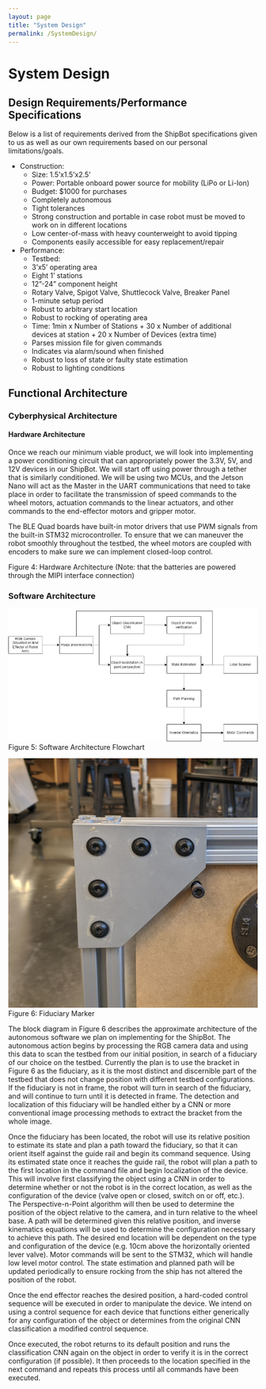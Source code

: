 ```yaml
---
layout: page
title: "System Design"
permalink: /SystemDesign/
---
```


# System Design
## Design Requirements/Performance Specifications
Below is a list of requirements derived from the ShipBot specifications given to us as well as our own requirements based on our personal limitations/goals.
- Construction:
  - Size: 1.5’x1.5’x2.5’
  - Power: Portable onboard power source for mobility (LiPo or Li-Ion)
  - Budget: $1000 for purchases
  - Completely autonomous
  - Tight tolerances
  - Strong construction and portable in case robot must be moved to work on in different locations
  - Low center-of-mass with heavy counterweight to avoid tipping
  - Components easily accessible for easy replacement/repair
- Performance:
  - Testbed:
  - 3’x5’ operating area
  - Eight 1’ stations
  - 12”-24” component height
  - Rotary Valve, Spigot Valve, Shuttlecock Valve, Breaker Panel
  - 1-minute setup period
  - Robust to arbitrary start location
  - Robust to rocking of operating area
  - Time: 1min x Number of Stations + 30 x Number of additional devices at station + 20 x Number of Devices (extra time)
  - Parses mission file for given commands
  - Indicates via alarm/sound when finished
  - Robust to loss of state or faulty state estimation
  - Robust to lighting conditions

## Functional Architecture

### Cyberphysical Architecture
#### Hardware Architecture
Once we reach our minimum viable product, we will look into implementing a power conditioning circuit that can appropriately power the 3.3V, 5V, and 12V devices in our ShipBot. We will start off using power through a tether that is similarly conditioned. We will be using two MCUs, and the Jetson Nano will act as the Master in the UART communications that need to take place in order to facilitate the transmission of speed commands to the wheel motors, actuation commands to the linear actuators, and other commands to the end-effector motors and gripper motor.

The BLE Quad boards have built-in motor drivers that use PWM signals from the built-in STM32 microcontroller. To ensure that we can maneuver the robot smoothly throughout the testbed, the wheel motors are coupled with encoders to make sure we can implement closed-loop control.

Figure 4: Hardware Architecture
(Note: that the batteries are powered through the MIPI interface connection)
### Software Architecture

![Software Architecture](/images/SoftwareArchitecture.png)
Figure 5: Software Architecture Flowchart

![Fiduciary Marker](/images/fiduciary.jpg)
Figure 6: Fiduciary Marker

The block diagram in Figure 6 describes the approximate architecture of the autonomous software we plan on implementing for the ShipBot. The autonomous action begins by processing the RGB camera data and using this data to scan the testbed from our initial position, in search of a fiduciary of our choice on the testbed. Currently the plan is to use the bracket in Figure 6 as the fiduciary, as it is the most distinct and discernible part of the testbed that does not change position with different testbed configurations. If the fiduciary is not in frame, the robot will turn in search of the fiduciary, and will continue to turn until it is detected in frame. The detection and localization of this fiduciary will be handled either by a CNN or more conventional image processing methods to extract the bracket from the whole image.

Once the fiduciary has been located, the robot will use its relative position to estimate its state and plan a path toward the fiduciary, so that it can orient itself against the guide rail and begin its command sequence. Using its estimated state once it reaches the guide rail, the robot will plan a path to the first location in the command file and begin localization of the device. This will involve first classifying the object using a CNN in order to determine whether or not the robot is in the correct location, as well as the configuration of the device (valve open or closed, switch on or off, etc.). The Perspective-n-Point algorithm will then be used to determine the position of the object relative to the camera, and in turn relative to the wheel base. A path will be determined given this relative position, and inverse kinematics equations will be used to determine the configuration necessary to achieve this path. The desired end location will be dependent on the type and configuration of the device (e.g. 10cm above the horizontally oriented lever valve). Motor commands will be sent to the STM32, which will handle low level motor control. The state estimation and planned path will be updated periodically to ensure rocking from the ship has not altered the position of the robot. 

Once the end effector reaches the desired position, a hard-coded control sequence will be executed in order to manipulate the device. We intend on using a control sequence for each device that functions either generically for any configuration of the object or determines from the original CNN classification a modified control sequence.

Once executed, the robot returns to its default position and runs the classification CNN again on the object in order to verify it is in the correct configuration (if possible). It then proceeds to the location specified in the next command and repeats this process until all commands have been executed. 

